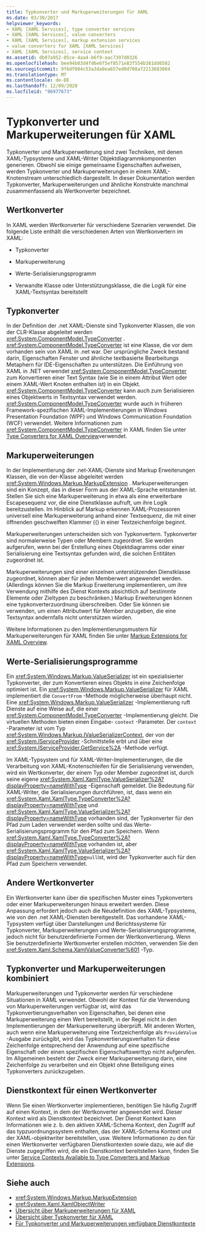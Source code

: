 ```yaml
---
title: Typkonverter und Markuperweiterungen für XAML
ms.date: 03/30/2017
helpviewer_keywords:
- XAML [XAML Services], type converter services
- XAML [XAML Services], value converters
- XAML [XAML Services], markup extension services
- value converters for XAML [XAML Services]
- XAML [XAML Services], service context
ms.assetid: db07a952-05ce-4aa4-b6f9-aac7397d0326
ms.openlocfilehash: bee94b03d4fd6e6f5ef8571e83f554b381dd6582
ms.sourcegitcommit: 9f6df084c53a3da0ea657ed0d708a72213683084
ms.translationtype: MT
ms.contentlocale: de-DE
ms.lasthandoff: 12/09/2020
ms.locfileid: "96977673"
---
```

# <a name="type-converters-and-markup-extensions-for-xaml"></a>Typkonverter und Markuperweiterungen für XAML

Typkonverter und Markuperweiterung sind zwei Techniken, mit denen XAML-Typsysteme und XAML-Writer Objektdiagrammkomponenten generieren. Obwohl sie einige gemeinsame Eigenschaften aufweisen, werden Typkonverter und Markuperweiterungen in einem XAML-Knotenstream unterschiedlich dargestellt. In dieser Dokumentation werden Typkonverter, Markuperweiterungen und ähnliche Konstrukte manchmal zusammenfassend als Wertkonverter bezeichnet.

## <a name="value-converters"></a>Wertkonverter

In XAML werden Wertkonverter für verschiedene Szenarien verwendet. Die folgende Liste enthält die verschiedenen Arten von Wertkonvertern im XAML:

- Typkonverter

- Markuperweiterung

- Werte-Serialisierungsprogramm

- Verwandte Klasse oder Unterstützungsklasse, die die Logik für eine XAML-Textsyntax bereitstellt

## <a name="type-converters"></a>Typkonverter

In der Definition der .net XAML-Dienste sind Typkonverter Klassen, die von der CLR-Klasse abgeleitet werden <xref:System.ComponentModel.TypeConverter> . <xref:System.ComponentModel.TypeConverter> ist eine Klasse, die vor dem vorhanden sein von XAML in .net war. Der ursprüngliche Zweck bestand darin, Eigenschaften Fenster und ähnliche textbasierte Bearbeitungs Metaphern für IDE-Eigenschaften zu unterstützen. Die Einführung von XAML in .NET verwendet <xref:System.ComponentModel.TypeConverter> zum Konvertieren einer Text Syntax (wie Sie in einem Attribut Wert oder einem XAML-Wert Knoten enthalten ist) in ein Objekt. <xref:System.ComponentModel.TypeConverter> kann auch zum Serialisieren eines Objektwerts in Textsyntax verwendet werden. <xref:System.ComponentModel.TypeConverter> wurde auch in früheren Framework-spezifischen XAML-Implementierungen in Windows Presentation Foundation (WPF) und Windows Communication Foundation (WCF) verwendet. Weitere Informationen zum <xref:System.ComponentModel.TypeConverter> in XAML finden Sie unter [Type Converters for XAML Overview](type-converters-overview.md)verwendet.

## <a name="markup-extensions"></a>Markuperweiterungen

In der Implementierung der .net-XAML-Dienste sind Markup Erweiterungen Klassen, die von der-Klasse abgeleitet werden <xref:System.Windows.Markup.MarkupExtension> . Markuperweiterungen sind ein Konzept, das in dieser Form aus der XAML-Sprache entstanden ist. Stellen Sie sich eine Markuperweiterung in etwa als eine erweiterbare Escapesequenz vor, die eine Dienstklasse aufruft, um ihre Logik bereitzustellen. Im Hinblick auf Markup erkennen XAML-Prozessoren universell eine Markuperweiterung anhand einer Textsequenz, die mit einer öffnenden geschweiften Klammer ({) in einer Textzeichenfolge beginnt.

Markuperweiterungen unterscheiden sich von Typkonvertern. Typkonverter sind normalerweise Typen oder Membern zugeordnet. Sie werden aufgerufen, wenn bei der Erstellung eines Objektdiagramms oder einer Serialisierung eine Textsyntax gefunden wird, die solchen Entitäten zugeordnet ist.

Markuperweiterungen sind einer einzelnen unterstützenden Dienstklasse zugeordnet, können aber für jeden Memberwert angewendet werden. (Allerdings können Sie die Markup Erweiterung implementieren, um ihre Verwendung mithilfe des Dienst Kontexts absichtlich auf bestimmte Elemente oder Zieltypen zu beschränken.) Markup Erweiterungen können eine typkonverterzuordnung überschreiben. Oder Sie können sie verwenden, um einen Attributwert für Member anzugeben, die eine Textsyntax andernfalls nicht unterstützen würden.

Weitere Informationen zu den Implementierungsmustern für Markuperweiterungen für XAML finden Sie unter [Markup Extensions for XAML Overview](markup-extensions-overview.md).

## <a name="value-serializers"></a>Werte-Serialisierungsprogramme

Ein <xref:System.Windows.Markup.ValueSerializer> ist ein spezialisierter Typkonverter, der zum Konvertieren eines Objekts in eine Zeichenfolge optimiert ist. Ein <xref:System.Windows.Markup.ValueSerializer> für XAML implementiert die `ConvertFrom` -Methode möglicherweise überhaupt nicht. Eine <xref:System.Windows.Markup.ValueSerializer> -Implementierung ruft Dienste auf eine Weise auf, die einer <xref:System.ComponentModel.TypeConverter> -Implementierung gleicht. Die virtuellen Methoden bieten einen Eingabe- `context` -Parameter. Der `context` -Parameter ist vom Typ <xref:System.Windows.Markup.IValueSerializerContext>, der von der <xref:System.IServiceProvider> -Schnittstelle erbt und über eine <xref:System.IServiceProvider.GetService%2A> -Methode verfügt.

Im XAML-Typsystem und für XAML-Writer-Implementierungen, die die Verarbeitung von XAML-Knotenschleifen für die Serialisierung verwenden, wird ein Wertkonverter, der einem Typ oder Member zugeordnet ist, durch seine eigene <xref:System.Xaml.XamlType.ValueSerializer%2A?displayProperty=nameWithType> -Eigenschaft gemeldet. Die Bedeutung für XAML-Writer, die Serialisierungen durchführen, ist, dass wenn ein <xref:System.Xaml.XamlType.TypeConverter%2A?displayProperty=nameWithType> und <xref:System.Xaml.XamlType.ValueSerializer%2A?displayProperty=nameWithType> vorhanden sind, der Typkonverter für den Pfad zum Laden verwendet werden sollte und das Werte-Serialisierungsprogramm für den Pfad zum Speichern. Wenn <xref:System.Xaml.XamlType.TypeConverter%2A?displayProperty=nameWithType> vorhanden ist, aber <xref:System.Xaml.XamlType.ValueSerializer%2A?displayProperty=nameWithType>`null`ist, wird der Typkonverter auch für den Pfad zum Speichern verwendet.

## <a name="other-value-converters"></a>Andere Wertkonverter

Ein Wertkonverter kann über die spezifischen Muster eines Typkonverters oder einer Markuperweiterungen hinaus erweitert werden. Diese Anpassung erfordert jedoch auch die Neudefinition des XAML-Typsystems, wie von den .net XAML-Diensten bereitgestellt. Das vorhandene XAML-Typsystem verfügt über Darstellungen und Berichtssysteme für Typkonverter, Markuperweiterungen und Werte-Serialisierungsprogramme, jedoch nicht für benutzerdefinierte Formen der Wertkonvertierung. Wenn Sie benutzerdefinierte Wertkonverter erstellen möchten, verwenden Sie den <xref:System.Xaml.Schema.XamlValueConverter%601> -Typ.

## <a name="type-converters-and-markup-extensions-in-combination"></a>Typkonverter und Markuperweiterungen kombiniert

Markuperweiterungen und Typkonverter werden für verschiedene Situationen in XAML verwendet. Obwohl der Kontext für die Verwendung von Markuperweiterungen verfügbar ist, wird das Typkonvertierungsverhalten von Eigenschaften, bei denen eine Markuperweiterung einen Wert bereitstellt, in der Regel nicht in den Implementierungen der Markuperweiterung überprüft. Mit anderen Worten, auch wenn eine Markuperweiterung eine Textzeichenfolge als `ProvideValue` -Ausgabe zurückgibt, wird das Typkonvertierungsverhalten für diese Zeichenfolge entsprechend der Anwendung auf eine spezifische Eigenschaft oder einen spezifischen Eigenschaftswerttyp nicht aufgerufen. Im Allgemeinen besteht der Zweck einer Markuperweiterung darin, eine Zeichenfolge zu verarbeiten und ein Objekt ohne Beteiligung eines Typkonverters zurückzugeben.

## <a name="service-context-for-a-value-converter"></a>Dienstkontext für einen Wertkonverter

Wenn Sie einen Wertkonverter implementieren, benötigen Sie häufig Zugriff auf einen Kontext, in dem der Wertkonverter angewendet wird. Dieser Kontext wird als Dienstkontext bezeichnet. Der Dienst Kontext kann Informationen wie z. b. den aktiven XAML-Schema Kontext, den Zugriff auf das typzuordnungssystem enthalten, das der XAML-Schema Kontext und der XAML-objektwriter bereitstellen, usw. Weitere Informationen zu den für einen Wertkonverter verfügbaren Dienstkontexten sowie dazu, wie auf die Dienste zugegriffen wird, die ein Dienstkontext bereitstellen kann, finden Sie unter [Service Contexts Available to Type Converters and Markup Extensions](service-contexts-with-type-converters-and-markup-extensions.md).

## <a name="see-also"></a>Siehe auch

- <xref:System.Windows.Markup.MarkupExtension>
- <xref:System.Xaml.XamlObjectWriter>
- [Übersicht über Markuperweiterungen für XAML](markup-extensions-overview.md)
- [Übersicht über Typkonverter für XAML](type-converters-overview.md)
- [Für Typkonverter und Markuperweiterungen verfügbare Dienstkontexte](service-contexts-with-type-converters-and-markup-extensions.md)
